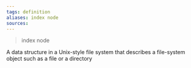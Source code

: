 ```yaml
---
tags: definition
aliases: index node
sources: 
---
```


> index node

A data structure in a Unix-style file system that describes a file-system object such as a file or a directory

